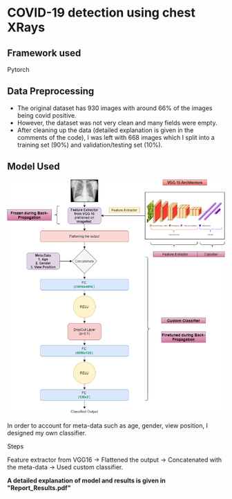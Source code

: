 # COVID-19 detection using chest XRays

## Framework used

Pytorch

### 

## Data Preprocessing

* The original dataset has 930 images with around 66% of the images being covid positive.
* However, the dataset was not very clean and many fields were empty. 
* After cleaning up the data (detailed explanation is given in the comments of the code), I was left with 668 images which I split into a training set (90%) and validation/testing set (10%).

## Model Used

![Model Used](./Model.png)

In order to account for meta-data such as age, gender, view position, I designed my own classifier.

Steps 

Feature extractor from VGG16 -> 
Flattened the output -> 
Concatenated with the meta-data -> 
Used custom classifier.

**A detailed explanation of model and results is given in "Report_Results.pdf"**

